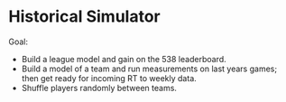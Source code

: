# Historical Simulator
Goal:
* Build a league model and gain on the 538 leaderboard.
* Build a model of a team and run measurements on last years games; then get ready for incoming RT to weekly data.
* Shuffle players randomly between teams.

